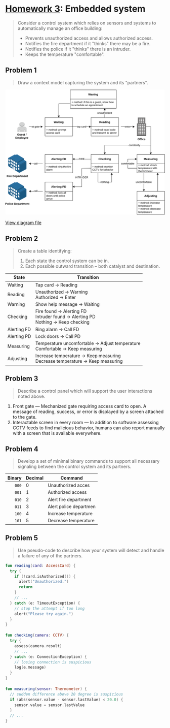 # [Homework 3](https://github.com/hanggrian/IIT-CS487/blob/assets/assignments/hw3.pdf): Embedded system

> Consider a control system which relies on sensors and systems to automatically
  manage an office building:
>
> - Prevents unauthorized access and allows authorized access.
> - Notifies the fire department if it "thinks" there may be a fire.
> - Notifies the police if it "thinks" there is an intruder.
> - Keeps the temperature "comfortable".

## Problem 1

> Draw a context model capturing the system and its "partners".

![](https://github.com/hanggrian/IIT-CS487/raw/assets/assignments/hw3/context_model.svg)

[View diagram file](https://github.com/hanggrian/IIT-CS487/blob/main/assignments/hw3/context_model.drawio)

## Problem 2

> Create a table identifying:
>
> 1.  Each state the control system can be in.
> 1.  Each possible outward transition – both catalyst and destination.

State | Transition
--- | ---
Waiting | Tap card &rarr; Reading
Reading | Unauthorized &rarr; Warning<br>Authorized &rarr; Enter
Warning | Show help message &rarr; Waiting
Checking | Fire found &rarr; Alerting FD<br>Intruder found &rarr; Alerting PD<br>Nothing &rarr; Keep checking
Alerting FD | Ring alarm &rarr; Call FD
Alerting PD | Lock doors &rarr; Call PD
Measuring | Temperature uncomfortable &rarr; Adjust temperature<br>Comfortable &rarr; Keep measuring
Adjusting | Increase temperature &rarr; Keep measuring<br>Decrease temperature &rarr; Keep measuring

## Problem 3

> Describe a control panel which will support the user interactions noted above.

1. Front gate &mdash; Mechanized gate requiring access card to open. A message
   of reading, success, or error is displayed by a screen attached to the gate.
1. Interactable screen in every room &mdash; In addition to software assessing
   CCTV feeds to find malicious behavior, humans can also report manually with a
   screen that is available everywhere.

## Problem 4

> Develop a set of minimal binary commands to support all necessary signaling
  between the control system and its partners.

Binary | Decimal | Command
---: | :--- | ---
`000` | 0 | Unauthorized acces
`001` | 1 | Authorized access
`010` | 2 | Alert fire department
`011` | 3 | Alert police departmen
`100` | 4 | Increase temperature
`101` | 5 | Decrease temperature

## Problem 5

> Use pseudo-code to describe how your system will detect and handle a failure
  of any of the partners.

```kotlin
fun reading(card: AccessCard) {
  try {
    if (!card.isAuthorized()) {
      alert("Unauthorized.")
      return
    }
    // ...
  } catch (e: TimeoutException) {
    // stop the attempt if too long
    alert("Please try again.")
  }
}

fun checking(camera: CCTV) {
  try {
    assess(camera.result)
    // ...
  } catch (e: ConnectionException) {
    // losing connection is suspicious
    log(e.message)
  }
}

fun measuring(sensor: Thermometer) {
  // sudden difference above 20 degree is suspicious
  if (abs(sensor.value - sensor.lastValue) < 20.0) {
    sensor.value = sensor.lastValue
  }
  // ...
}
```
